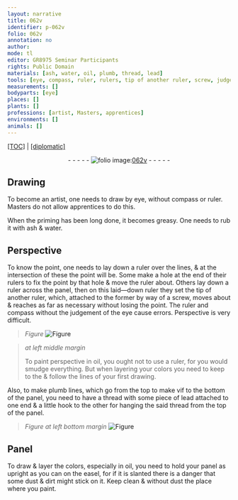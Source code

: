 ```yaml
---
layout: narrative
title: 062v
identifier: p-062v
folio: 062v
annotation: no
author:
mode: tl
editor: GR8975 Seminar Participants
rights: Public Domain
materials: [ash, water, oil, plumb, thread, lead]
tools: [eye, compass, ruler, rulers, tip of another ruler, screw, judgement of the eye, plumb lines, thread, hook, easel]
measurements: []
bodyparts: [eye]
places: []
plants: []
professions: [artist, Masters, apprentices]
environments: []
animals: []
---
```


<p><a href="{{ site.baseurl }}/translation/">[TOC]</a> | <a href="{{ site.baseurl }}/texts/p-062v_tc/" target="_blank">[diplomatic]</a></p><div class="folio" align="center">- - - - - <a href="http://gallica.bnf.fr/ark:/12148/btv1b9059316c/f130.item" target="_blank"><img src="https://cu-mkp.github.io/2017-workshop-edition/assets/photo-icon.png" alt="folio image: " style="display:inline-block; margin-bottom:-3px;"/>062v</a> - - - - - </div>  
  

## Drawing

 
To become an <span class="pro">artist</span>, one needs to draw by <span class="tl"><span class="bp">eye</span></span>, without <span class="tl">compass</span> or <span class="tl">ruler</span>. <span class="pro">Masters</span> do not allow <span class="pro">apprentices</span> to do this.
 
When the priming has been <span class="tmp">long</span> done, it becomes greasy. One needs to rub it with <span class="m">ash</span> & <span class="m">water</span>.
 
 
  

## Perspective

 
To know the point, one needs to lay down a <span class="tl">ruler</span> over the lines, & at the intersection of these the point will be. Some make a hole at the end of their <span class="tl">rulers</span> to fix the point by that hole & move the <span class="tl">ruler</span> about. Others lay down a <span class="tl">ruler</span> across the panel, then on this laid—down <span class="tl">ruler</span> they set the <span class="tl">tip of another ruler</span>, which, attached to the former by way of a <span class="tl">screw</span>, moves about & reaches as far as necessary without losing the point. The <span class="tl">ruler</span> and <span class="tl">compass</span> without the <span class="tl">judgement of the <span class="bp">eye</span></span> cause errors. Perspective is very difficult.
 
> *Figure*
> <a href="https://drive.google.com/open?id=0B9-oNrvWdlO5ZkRNOG9hZmpMT2M" target="_blank"><img src="https://cu-mkp.github.io/GR8975-edition/assets/photo-icon.png" alt="Figure" style="display:inline-block; margin-bottom:-3px;"/></a>
 
> *at left middle margin*
> 
> 
>   To paint perspective in <span class="m">oil</span>, you ought not to use a <span class="tl">ruler</span>, for you would smudge everything. But when layering your colors you need to keep to <span class="del">the</span> & follow the lines of your first drawing.
 
Also, to make <span class="tl"><span class="m">plumb</span> lines</span>, which go from the top <span class="del">to make</span> <span class="del">vif</span> to the bottom of the panel, you need to have a <span class="tl"><span class="m">thread</span></span> with some piece of <span class="m">lead</span> attached to one end & a little <span class="tl">hook</span> to the other for hanging the said <span class="tl"><span class="m">thread</span></span> from the top of the panel.
 
 
> *Figure*
> *at left bottom margin*
> <a href="https://drive.google.com/open?id=0B9-oNrvWdlO5X0hKa0FueWdjMFk" target="_blank"><img src="https://cu-mkp.github.io/GR8975-edition/assets/photo-icon.png" alt="Figure" style="display:inline-block; margin-bottom:-3px;"/></a>
 
  

## Panel

 
To draw & layer the colors, especially in <span class="m">oil</span>, you need to hold your panel as upright as you can on the <span class="tl">easel</span>, for if it is slanted there is a danger that some dust & dirt might stick on it. Keep clean & without dust the place where you paint.
 
